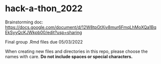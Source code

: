 # hack-a-thon_2022

Brainstorming doc: 
https://docs.google.com/document/d/12W8tpGtXjv8mur6FmqLhMoXQa1BqEkSyyQcKJWkpb00/edit?usp=sharing

Final group .Rmd files due 05/03/2022

When creating new files and directories in this repo, please choose the names with care. **Do not include spaces or special characters.**



